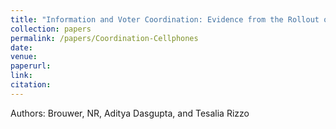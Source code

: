 ```yaml
---
title: "Information and Voter Coordination: Evidence from the Rollout of Cellular Networks in the Developing World"
collection: papers
permalink: /papers/Coordination-Cellphones
date: 
venue: 
paperurl: 
link: 
citation: 
---
```


Authors: Brouwer, NR, Aditya Dasgupta, and Tesalia Rizzo

